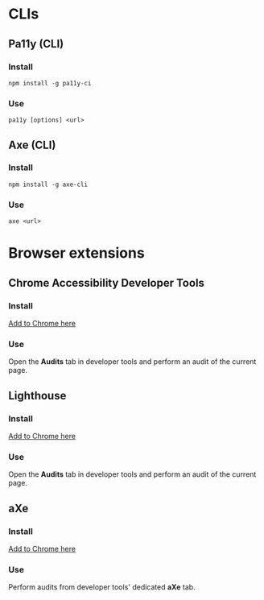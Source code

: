 # CLIs

## Pa11y (CLI)

### Install

```
npm install -g pa11y-ci
```

### Use

```
pa11y [options] <url>
```

## Axe (CLI)

### Install

```
npm install -g axe-cli
```

### Use

```
axe <url>
```

# Browser extensions

## Chrome Accessibility Developer Tools

### Install

[Add to Chrome here](https://chrome.google.com/webstore/detail/accessibility-developer-t/fpkknkljclfencbdbgkenhalefipecmb?hl=en)

### Use

Open the **Audits** tab in developer tools and perform an audit of the current page.

## Lighthouse

### Install

[Add to Chrome here](https://chrome.google.com/webstore/detail/lighthouse/blipmdconlkpinefehnmjammfjpmpbjk?hl=en)

### Use

Open the **Audits** tab in developer tools and perform an audit of the current page.

## aXe

### Install

[Add to Chrome here](https://chrome.google.com/webstore/detail/axe/lhdoppojpmngadmnindnejefpokejbdd)

### Use

Perform audits from developer tools' dedicated **aXe** tab.
